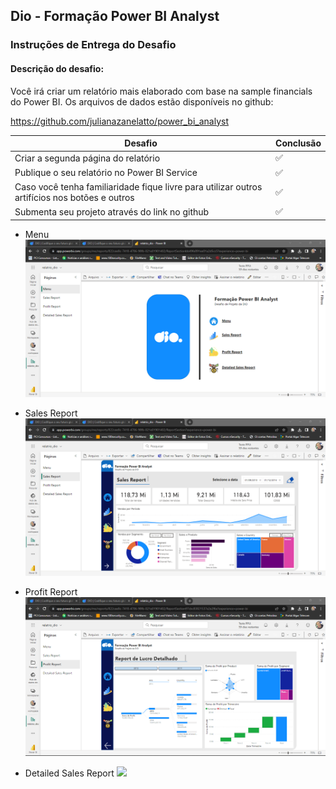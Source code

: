 
## Dio - Formação Power BI Analyst

### Instruções de Entrega do Desafio

#### Descrição do desafio: 

Você irá criar um relatório mais elaborado com base na sample financials do Power BI. Os arquivos de dados estão disponíveis no github: 

https://github.com/julianazanelatto/power_bi_analyst

Desafio | Conclusão
---------|----------
Criar a segunda página do relatório | ✅
Publique o seu relatório no Power BI Service | ✅
Caso você tenha familiaridade fique livre para utilizar outros artifícios nos botões e outros | ✅
Submenta seu projeto através do link no github | ✅





- Menu
![](print/dio_menu.png)

- Sales Report
![](print/dio_sales_report.png)

- Profit Report
![](print/dio_profit_report.png)

- Detailed Sales Report
![](img/dio_detailed_sales_report.png)